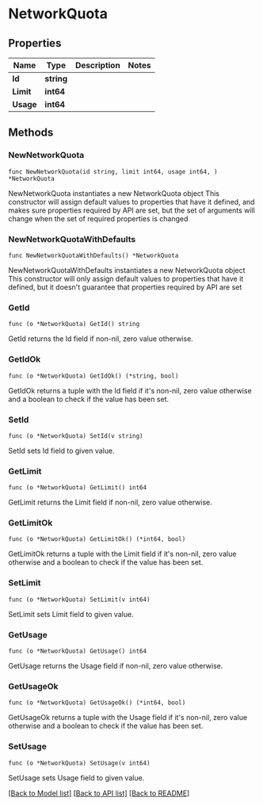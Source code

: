 # NetworkQuota

## Properties

Name | Type | Description | Notes
------------ | ------------- | ------------- | -------------
**Id** | **string** |  | 
**Limit** | **int64** |  | 
**Usage** | **int64** |  | 

## Methods

### NewNetworkQuota

`func NewNetworkQuota(id string, limit int64, usage int64, ) *NetworkQuota`

NewNetworkQuota instantiates a new NetworkQuota object
This constructor will assign default values to properties that have it defined,
and makes sure properties required by API are set, but the set of arguments
will change when the set of required properties is changed

### NewNetworkQuotaWithDefaults

`func NewNetworkQuotaWithDefaults() *NetworkQuota`

NewNetworkQuotaWithDefaults instantiates a new NetworkQuota object
This constructor will only assign default values to properties that have it defined,
but it doesn't guarantee that properties required by API are set

### GetId

`func (o *NetworkQuota) GetId() string`

GetId returns the Id field if non-nil, zero value otherwise.

### GetIdOk

`func (o *NetworkQuota) GetIdOk() (*string, bool)`

GetIdOk returns a tuple with the Id field if it's non-nil, zero value otherwise
and a boolean to check if the value has been set.

### SetId

`func (o *NetworkQuota) SetId(v string)`

SetId sets Id field to given value.


### GetLimit

`func (o *NetworkQuota) GetLimit() int64`

GetLimit returns the Limit field if non-nil, zero value otherwise.

### GetLimitOk

`func (o *NetworkQuota) GetLimitOk() (*int64, bool)`

GetLimitOk returns a tuple with the Limit field if it's non-nil, zero value otherwise
and a boolean to check if the value has been set.

### SetLimit

`func (o *NetworkQuota) SetLimit(v int64)`

SetLimit sets Limit field to given value.


### GetUsage

`func (o *NetworkQuota) GetUsage() int64`

GetUsage returns the Usage field if non-nil, zero value otherwise.

### GetUsageOk

`func (o *NetworkQuota) GetUsageOk() (*int64, bool)`

GetUsageOk returns a tuple with the Usage field if it's non-nil, zero value otherwise
and a boolean to check if the value has been set.

### SetUsage

`func (o *NetworkQuota) SetUsage(v int64)`

SetUsage sets Usage field to given value.



[[Back to Model list]](../README.md#documentation-for-models) [[Back to API list]](../README.md#documentation-for-api-endpoints) [[Back to README]](../README.md)


